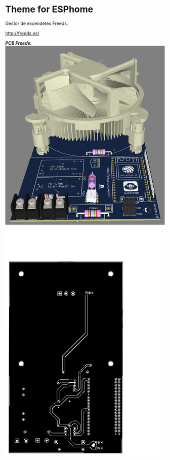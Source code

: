 # Theme for ESPhome

Gestor de excendetes Freeds.

http://freeds.es/

***PCB Freeds:***
![PCB Freeds](./PCB-3D.png "PCB Freeds")
![PCB Freeds](./PCB-freeds.png "PCB Freeds")

